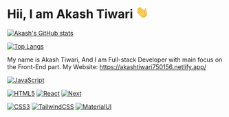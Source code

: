 # Hii, I am Akash Tiwari <img src="https://github.com/ABSphreak/ABSphreak/blob/master/gifs/Hi.gif" width="30px"></h2>

[![Akash's GitHub stats](https://github-readme-stats.vercel.app/api?username=akku750156&show_icons=true&count_private=true)](https://github.com/akku750156/github-readme-stats)

[![Top Langs](https://github-readme-stats.vercel.app/api/top-langs/?username=akku750156)](https://github.com/akku750156/github-readme-stats)

My name is Akash Tiwari, And I am Full-stack Developer with main focus on the Front-End part.
My Website: https://akashtiwari750156.netlify.app/

[![JavaScript](https://img.shields.io/badge/-JavaScript-blue?style=square&logo=javascript&link=https://github.com/LuizCarlosAbbott/)](https://github.com/LuizCarlosAbbott/)

[![HTML5](https://img.shields.io/badge/-HTML5-E34F26?style=square&logo=html5&logoColor=white&link=https://github.com/LuizCarlosAbbott/)](https://github.com/LuizCarlosAbbott/)
[![React](https://img.shields.io/badge/-React-yellow?style=square&logo=react&link=https://github.com/LuizCarlosAbbott/)](https://github.com/LuizCarlosAbbott/)
[![Next](https://img.shields.io/badge/-Next-white?style=square&logo=nextjs&link=https://github.com/LuizCarlosAbbott/)](https://github.com/LuizCarlosAbbott/)

[![CSS3](https://img.shields.io/badge/-CSS3-1572B6?style=square&logo=css3&link=https://github.com/LuizCarlosAbbott/)](https://github.com/LuizCarlosAbbott/)
[![TailwindCSS](https://img.shields.io/badge/-TailwindCSS-black?style=square&logo=tailwindcss&link=https://github.com/LuizCarlosAbbott/)](https://github.com/LuizCarlosAbbott/)
[![MaterialUI](https://img.shields.io/badge/-materialUI-red?style=square&logo=materialui&link=https://github.com/LuizCarlosAbbott/)](https://github.com/LuizCarlosAbbott/)

